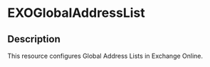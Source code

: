 # EXOGlobalAddressList

## Description

This resource configures Global Address Lists in Exchange Online.
